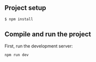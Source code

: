 ## Project setup

```bash
$ npm install
```

## Compile and run the project

First, run the development server:

```bash
npm run dev
```
